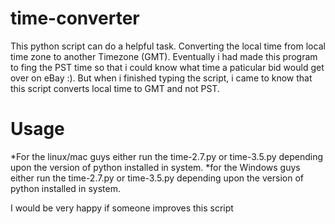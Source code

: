 # time-converter

This python script can do a helpful task. Converting the local time from local time zone to another Timezone (GMT). Eventually i had made this program to fing the PST time so that i could know what time a paticular bid would get over on eBay :). But when i finished typing the script, i came to know that this script converts local time to GMT and not PST.

# Usage
*For the linux/mac guys either run the time-2.7.py or time-3.5.py  depending upon the version of python installed in system.
*for the Windows guys either run the time-2.7.py or time-3.5.py  depending upon the version of python installed in system.

I would be very happy if someone improves this script
